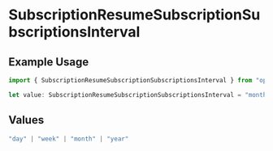 # SubscriptionResumeSubscriptionSubscriptionsInterval

## Example Usage

```typescript
import { SubscriptionResumeSubscriptionSubscriptionsInterval } from "open-billing/models/operations";

let value: SubscriptionResumeSubscriptionSubscriptionsInterval = "month";
```

## Values

```typescript
"day" | "week" | "month" | "year"
```